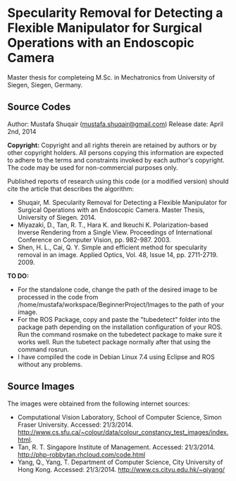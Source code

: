 # Specularity Removal for Detecting a Flexible Manipulator for Surgical Operations with an Endoscopic Camera
Master thesis for completeing M.Sc. in Mechatronics from University of Siegen, Siegen, Germany.

## Source Codes
Author: Mustafa Shuqair (mustafa.shuqair@gmail.com)
Release date: April 2nd, 2014

**Copyright:**
Copyright and all rights therein are retained by authors  or by other copyright holders. All persons copying this  information are expected to adhere to the terms and constraints invoked by each author's copyright. The code may be used for non-commercial purposes only.

Published reports of research using this code (or a modified version) should cite the article that describes the algorithm: 
* Shuqair, M. Specularity Removal for Detecting a Flexible Manipulator for Surgical Operations with an Endoscopic Camera. Master Thesis, University of Siegen. 2014.
* Miyazaki, D., Tan, R. T., Hara K. and Ikeuchi K. Polarization-based Inverse Rendering from a Single View. Proceedings of International Conference on Computer Vision, pp. 982-987. 2003.
* Shen, H. L., Cai, Q. Y. Simple and efficient method for specularity removal in an image. Applied Optics, Vol. 48, Issue 14, pp. 2711-2719. 2009.

**TO DO:**
* For the standalone code, change the path of the desired image to be processed in the code from /home/mustafa/workspace/BeginnerProject/Images to the path of your image.
* For the ROS Package, copy and paste the "tubedetect" folder into the package path depending on the installation configuration of your ROS. Run the command rosmake on the tubedetect package to make sure it works well. Run the tubetect package normally after that using the command rosrun. 
* I have compiled the code in Debian Linux 7.4 using Eclipse and ROS without any problems.

## Source Images
The images were obtained from the following internet sources:
* Computational Vision Laboratory, School of Computer Science, Simon Fraser University. Accessed: 21/3/2014. http://www.cs.sfu.ca/~colour/data/colour_constancy_test_images/index.html.
* Tan, R. T. Singapore Institute of Management. Accessed: 21/3/2014.
http://php-robbytan.rhcloud.com/code.html
* Yang, Q., Yang, T. Department of Computer Science, City University of Hong Kong. Accessed: 21/3/2014.
http://www.cs.cityu.edu.hk/~qiyang/

